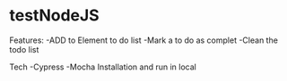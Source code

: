 # testNodeJS
Features:
    -ADD to Element to do list
    -Mark a to do as complet
    -Clean the todo list

Tech
    -Cypress
    -Mocha
Installation and run in local

